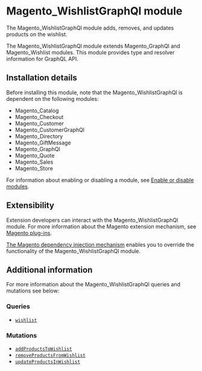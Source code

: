 # Magento_WishlistGraphQl module

The Magento_WishlistGraphQl module adds, removes, and updates products on the wishlist.

The Magento_WishlistGraphQl module extends Magento_GraphQl and Magento_Wishlist modules. This module provides type and resolver information for GraphQL API.

## Installation details

Before installing this module, note that the Magento_WishlistGraphQl is dependent on the following modules:

- Magento_Catalog
- Magento_Checkout
- Magento_Customer
- Magento_CustomerGraphQl
- Magento_Directory
- Magento_GiftMessage
- Magento_GraphQl
- Magento_Quote
- Magento_Sales
- Magento_Store

For information about enabling or disabling a module, see [Enable or disable modules](https://experienceleague.adobe.com/docs/commerce-operations/installation-guide/tutorials/manage-modules.html).

## Extensibility

Extension developers can interact with the Magento_WishlistGraphQl module. For more information about the Magento extension mechanism, see [Magento plug-ins](https://developer.adobe.com/commerce/php/development/components/plugins/).

[The Magento dependency injection mechanism](https://developer.adobe.com/commerce/php/development/components/dependency-injection/) enables you to override the functionality of the Magento_WishlistGraphQl module.

## Additional information

For more information about the Magento_WishlistGraphQl queries and mutations see below:

### Queries

- [`wishlist`](https://developer.adobe.com/commerce/webapi/graphql/usage/wishlist.html)

### Mutations

- [`addProductsToWishlist`](https://developer.adobe.com/commerce/webapi/graphql/schema/wishlist/mutations/add-products/)
- [`removeProductsFromWishlist`](https://developer.adobe.com/commerce/webapi/graphql/mutations/remove-products-from-wishlist.html)
- [`updateProductsInWishlist`](https://developer.adobe.com/commerce/webapi/graphql/mutations/update-products-in-wishlist.html)
